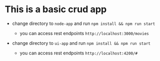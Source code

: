 # This is a basic crud app

- change directory to `node-app` and run ```npm install && npm run start```
  - you can access rest endpoints `http://localhost:3000/movies`

- change directory to `ui-app` and run ```npm install && npm run start```
  - you can access rest endpoints `http://localhost:4200/#`

